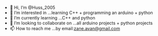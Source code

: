 - 👋 Hi, I’m @Huss_2005
- 👀 I’m interested in ...learning C++ + programming an arduino + python
- 🌱 I’m currently learning ...C++ and python
- 💞️ I’m looking to collaborate on ...all arduino projects + python projects 
- 📫 How to reach me ...by email:zane.avan@gmail.com 

<!---
Huss_2005 is a ✨ special ✨ repository because its `README.md` (this file) appears on your GitHub profile.
You can click the Preview link to take a look at your changes.
--->
